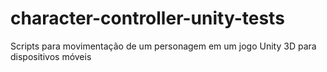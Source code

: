 # character-controller-unity-tests

Scripts para movimentação de um personagem em um jogo Unity 3D para dispositivos móveis 

